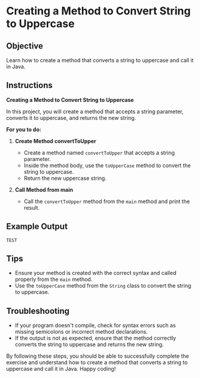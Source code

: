 # Creating a Method to Convert String to Uppercase

## Objective
Learn how to create a method that converts a string to uppercase and call it in Java.

## Instructions

**Creating a Method to Convert String to Uppercase**

In this project, you will create a method that accepts a string parameter, converts it to uppercase, and returns the new string.

**For you to do:**

1. **Create Method convertToUpper**
    - Create a method named `convertToUpper` that accepts a string parameter.
    - Inside the method body, use the `toUpperCase` method to convert the string to uppercase.
    - Return the new uppercase string.

2. **Call Method from main**
    - Call the `convertToUpper` method from the `main` method and print the result.

## Example Output
```
TEST
```

## Tips
- Ensure your method is created with the correct syntax and called properly from the `main` method.
- Use the `toUpperCase` method from the `String` class to convert the string to uppercase.

## Troubleshooting
- If your program doesn't compile, check for syntax errors such as missing semicolons or incorrect method declarations.
- If the output is not as expected, ensure that the method correctly converts the string to uppercase and returns the new string.

By following these steps, you should be able to successfully complete the exercise and understand how to create a method that converts a string to uppercase and call it in Java. Happy coding!
